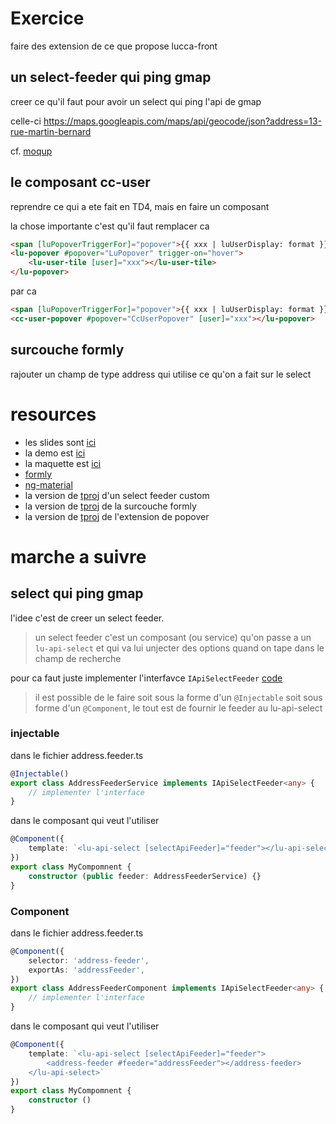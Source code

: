 # Exercice

faire des extension de ce que propose lucca-front

## un select-feeder qui ping gmap

creer ce qu'il faut pour avoir un select qui ping l'api de gmap

celle-ci https://maps.googleapis.com/maps/api/geocode/json?address=13-rue-martin-bernard

cf. [moqup](https://github.com/lucienbertin/formation-lucca-front/blob/td.6/moqup-select.png)

## le composant cc-user

reprendre ce qui a ete fait en TD4, mais en faire un composant

la chose importante c'est qu'il faut remplacer ca
```html
<span [luPopoverTriggerFor]="popover">{{ xxx | luUserDisplay: format }}</span>
<lu-popover #popover="LuPopover" trigger-on="hover">
	<lu-user-tile [user]="xxx"></lu-user-tile>
</lu-popover>
```
par ca
```html
<span [luPopoverTriggerFor]="popover">{{ xxx | luUserDisplay: format }}</span>
<cc-user-popover #popover="CcUserPopover" [user]="xxx"></lu-popover>
```

## surcouche formly

rajouter un champ de type address qui utilise ce qu'on a fait sur le select

# resources

- les slides sont [ici](https://docs.google.com/presentation/d/1HT1uh4trkkjgoT-IagpyhO-0yy57h1YqLKUTC7p5FiM/edit?usp=sharing)
- la demo est [ici](https://latest-lucca-front-luccasa.surge.sh/)
- la maquette est [ici](https://github.com/lucienbertin/formation-lucca-front/blob/td.6/moqup.png)
- [formly](https://github.com/formly-js/ngx-formly)
- [ng-material](https://material.angular.io/)
- la version de [tproj](https://github.com/LuccaSA/ilucca/tree/rc/static/timmi/packages/project/libraries/common/src/lib/project/draft/components/select) d'un select feeder custom
- la version de [tproj](https://github.com/LuccaSA/ilucca/tree/rc/static/timmi/packages/project/libraries/common-formly/src/lib) de la surcouche formly
- la version de [tproj](https://github.com/LuccaSA/ilucca/tree/rc/static/timmi/packages/project/apps/tproj/src/app/track/components/status-popover) de l'extension de popover

# marche a suivre

## select qui ping gmap

l'idee c'est de creer un select feeder.

> un select feeder c'est un composant (ou service) qu'on passe a un `lu-api-select` et qui va lui unjecter des options quand on tape dans le champ de recherche

pour ca faut juste implementer l'interfavce `IApiSelectFeeder` [code](https://github.com/LuccaSA/lucca-front/blob/master/packages/ng/libraries/core/src/lib/api/select/feeder/api-feeder.model.ts)

> il est possible de le faire soit sous la forme d'un `@Injectable` soit sous forme d'un `@Component`, le tout est de fournir le feeder au lu-api-select

### injectable

dans le fichier address.feeder.ts
```ts
@Injectable()
export class AddressFeederService implements IApiSelectFeeder<any> {
	// implementer l'interface
}
```
dans le composant qui veut l'utiliser
```ts
@Component({
	template: `<lu-api-select [selectApiFeeder]="feeder"></lu-api-select>`
})
export class MyCompomnent {
	constructor (public feeder: AddressFeederService) {}
}
```

### Component
dans le fichier address.feeder.ts
```ts
@Component({
	selector: 'address-feeder',
	exportAs: 'addressFeeder',
})
export class AddressFeederComponent implements IApiSelectFeeder<any> {
	// implementer l'interface
}
```
dans le composant qui veut l'utiliser
```ts
@Component({
	template: `<lu-api-select [selectApiFeeder]="feeder">
		<address-feeder #feeder="addressFeeder"></address-feeder>
	</lu-api-select>`
})
export class MyCompomnent {
	constructor ()
}
```
